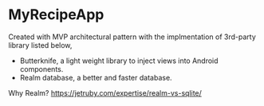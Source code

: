 # MyRecipeApp

Created with MVP architectural pattern with the implmentation of 3rd-party library listed below,
- Butterknife, a light weight library to inject views into Android components.
- Realm database, a better and faster database.

Why Realm?
https://jetruby.com/expertise/realm-vs-sqlite/
